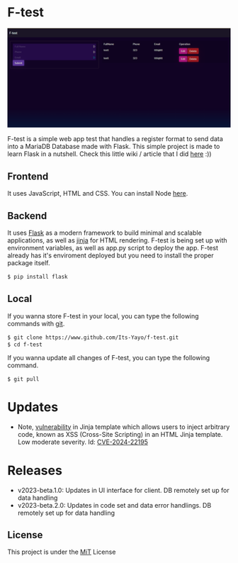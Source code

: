 # F-test
![F-Test](/images/f-test_img.png)

F-test is a simple web app test that handles a register format to send data into a MariaDB Database made with Flask. This simple project is made to learn Flask in a nutshell. Check this little wiki / article that I did [here](https://its-yayo.github.io/how-i-learned-flask-in-2-days) :))

## Frontend
It uses JavaScript, HTML and CSS. You can install Node [here](https://nodejs.dev/en/download/).

## Backend
It uses [Flask](https://flask.palletsprojects.com/en/2.3.x/) as a modern framework to build minimal and scalable applications, as well as [jinja](https://palletsprojects.com/p/jinja/) for HTML rendering. F-test is being set up with environment variables, as well as app.py script to deploy the app. F-test already has it's enviroment deployed but you need to install the proper package itself.
```bash
$ pip install flask
```

## Local
If you wanna store F-test in your local, you can type the following commands with [git](https://git-scm.com/).
```shell
$ git clone https://www.github.com/Its-Yayo/f-test.git
$ cd f-test
```

If you wanna update all changes of F-test, you can type the following command.
```shell
$ git pull
```

# Updates
- Note, [vulnerability](https://github.com/advisories/GHSA-h5c8-rqwp-cp95) in Jinja template which allows users to inject arbitrary code, known as XSS (Cross-Site Scripting) in an HTML Jinja template. Low moderate severity. Id: [CVE-2024-22195](https://nvd.nist.gov/vuln/detail/CVE-2024-22195)

# Releases
- v2023-beta.1.0: Updates in UI interface for client. DB remotely set up for data handling
- v2023-beta.2.0: Updates in code set and data error handlings. DB remotely set up for data handling

## License
This project is under the [MiT](https://opensource.org/license/mit/) License

